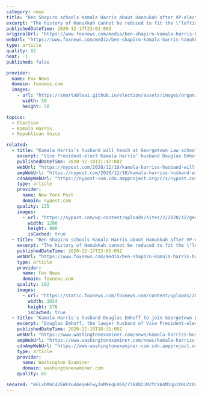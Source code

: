 ```yaml
---
category: news
title: "Ben Shapiro schools Kamala Harris about Hannukah after VP-elect puts out 'bizarre' video message"
excerpt: "The history of Hanukkah cannot be reduced to fit the \"leftist social justice warrior nonsense\" of the Democratic agenda, Ben Shapiro said Wednesday."
publishedDateTime: 2020-12-17T23:02:00Z
originalUrl: "https://www.foxnews.com/media/ben-shapiro-kamala-harris-hanukkah-video"
webUrl: "https://www.foxnews.com/media/ben-shapiro-kamala-harris-hanukkah-video"
type: article
quality: 82
heat: -1
published: false

provider:
  name: Fox News
  domain: foxnews.com
  images:
    - url: "https://smartableai.github.io/election/assets/images/organizations/foxnews.com-50x50.jpg"
      width: 50
      height: 50

topics:
  - Election
  - Kamala Harris
  - Republican Voice

related:
  - title: "Kamala Harris’s husband will teach at Georgetown Law school"
    excerpt: "Vice President-elect Kamala Harris’ husband Douglas Emhoff will join the staff of Georgetown University’s law school next month. Emhoff, 56, will be the first non-female and first Jewish ..."
    publishedDateTime: 2020-12-10T21:47:00Z
    webUrl: "https://nypost.com/2020/12/10/kamala-harriss-husband-will-teach-at-georgetown-law-school/"
    ampWebUrl: "https://nypost.com/2020/12/10/kamala-harriss-husband-will-teach-at-georgetown-law-school/amp/"
    cdnAmpWebUrl: "https://nypost-com.cdn.ampproject.org/c/s/nypost.com/2020/12/10/kamala-harriss-husband-will-teach-at-georgetown-law-school/amp/"
    type: article
    provider:
      name: New York Post
      domain: nypost.com
    quality: 135
    images:
      - url: "https://nypost.com/wp-content/uploads/sites/2/2020/12/georgetown-law1.jpg?quality=90&strip=all&w=1200"
        width: 1200
        height: 800
        isCached: true
  - title: "Ben Shapiro schools Kamala Harris about Hanukkah after VP-elect puts out 'bizarre' video message"
    excerpt: "The history of Hanukkah cannot be reduced to fit the \"leftist social justice warrior nonsense\" of the Democratic agenda, Ben Shapiro said Wednesday."
    publishedDateTime: 2020-12-17T23:02:00Z
    webUrl: "https://www.foxnews.com/media/ben-shapiro-kamala-harris-hanukkah-video"
    type: article
    provider:
      name: Fox News
      domain: foxnews.com
    quality: 102
    images:
      - url: "https://static.foxnews.com/foxnews.com/content/uploads/2020/12/Kamala-Harris-Ben-Shapiro-REUTERS-FOX.jpg"
        width: 1024
        height: 576
        isCached: true
  - title: "Kamala Harris's husband Douglas Emhoff to join Georgetown Law faculty"
    excerpt: "Douglas Emhoff, the lawyer husband of Vice President-elect Kamala Harris, won't be idle as the country's first second gentleman."
    publishedDateTime: 2020-12-10T18:31:00Z
    webUrl: "https://www.washingtonexaminer.com/news/kamala-harriss-husband-douglas-emhoff-to-join-georgetown-law-faculty"
    ampWebUrl: "https://www.washingtonexaminer.com/news/kamala-harriss-husband-douglas-emhoff-to-join-georgetown-law-faculty?_amp=true"
    cdnAmpWebUrl: "https://www-washingtonexaminer-com.cdn.ampproject.org/c/s/www.washingtonexaminer.com/news/kamala-harriss-husband-douglas-emhoff-to-join-georgetown-law-faculty?_amp=true"
    type: article
    provider:
      name: Washington Examiner
      domain: washingtonexaminer.com
    quality: 65

secured: "mFLxbM6C42EWFXu44eqeHlwy2oM9kqLR69/rl8882JMZfCYA4M1qp1XRUZzUrv33u6TBShhiRsgBDcZqG9g40K3ptjZsicvaSTMYBKyAvM4jmkDXuU60HQMGVfF52ob2IGf/zOI7Q2RLzcjhNwyIFCNZTq7RvjbqqRbKd3rtSchmglNLhR5bOaXfKTohsfb53dIyckW8u7ICC3Iv8aUB/Zssz+h19ZZAf8IuJzuTPGZ3ifhjUm4AqzuIF34aXuuM30WbxyzTgQUV9A3yOFs+vDw/J3oY0USocbtKGfrkr/6taIpSMljeydBNuKRyvyuQ2PD/EwU6rkhKckMATA7F92aTBLSc3E+h0nkYFsjSigE=;DcQ70VugCthC2ogjFICtvg=="
---
```


